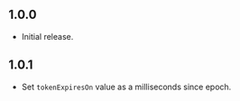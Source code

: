 ## 1.0.0

- Initial release.

## 1.0.1

- Set `tokenExpiresOn` value as a milliseconds since epoch.
